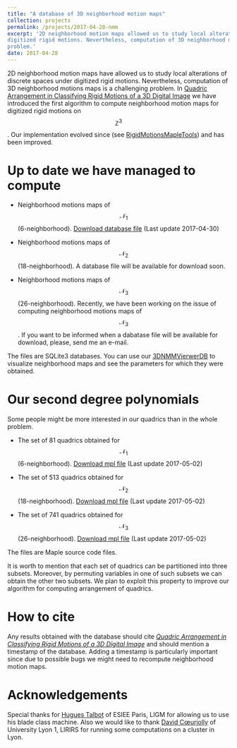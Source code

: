 ```yaml
---
title: "A database of 3D neighborhood motion maps"
collection: projects
permalink: /projects/2017-04-28-nmm
excerpt: '2D neighborhood motion maps allowed us to study local alterations of discrete spaces under
digitized rigid motions. Nevertheless, computation of 3D neighborhood motions maps is a challenging
problem.'
date: 2017-04-28
---
```

2D neighborhood motion maps have allowed us to study local alterations of discrete spaces under
digitized rigid motions. Nevertheless, computation of 3D neighborhood motions maps is a challenging
problem. In [Quadric Arrangement in Classifying Rigid Motions of a 3D Digital
Image](../publication/2016-09-09-quadric-arrangement-in-classifying-rigid-motions-of-a-3d-digital-image)
we have introduced the first algorithm to compute neighborhood motion maps for digitized rigid
motions on $$\mathbb{Z}^3$$. Our implementation evolved since (see
[RigidMotionsMapleTools](../software/2017-3d-nmm)) and has been improved.

Up to date we have managed to compute
====

- Neighborhood motions maps of $$\mathcal{N}_1$$ (6-neighborhood). [Download database
  file](../files/N1_NMM.db.tar.gz) (Last update 2017-04-30)

- Neighborhood motions maps of $$\mathcal{N}_2$$ (18-neighborhood). A database file will be
  available for download soon.

- Neighborhood motions maps of $$\mathcal{N}_3$$ (26-neighborhood). Recently, we have been working
  on the issue of computing neighborhood motions maps of $$\mathcal{N}_3$$. If you want to be
  informed when a dabatase file will be available for download, please, send me an e-mail. 


The files are SQLite3 databases. You can use our
[3DNMMVierwerDB](https://github.com/copyme/NeighborhoodMotionMapsTools) to visualize neighborhood
maps and see the parameters for which they were obtained.


Our second degree polynomials
====

Some people might be more interested in our quadrics than in the whole problem. 

- The set of 81 quadrics obtained for $$\mathcal{N}_1$$ (6-neighborhood). [Download mpl
  file](../files/quadrics_N1.mpl) (Last update 2017-05-02)

- The set of 513 quadrics obtained for $$\mathcal{N}_2$$ (18-neighborhood). [Download mpl
  file](../files/quadrics_N2.mpl) (Last update 2017-05-02)

- The set of 741 quadrics obtained for $$\mathcal{N}_3$$ (26-neighborhood). [Download mpl
  file](../files/quadrics_N3.mpl) (Last update 2017-05-02)

The files are Maple source code files.

It is worth to mention that each set of quadrics can be partitioned into three subsets. Moreover, by
permuting variables in one of such subsets we can obtain the other two subsets. We plan to exploit
this property to improve our algorithm for computing arrangement of quadrics.


How to cite
====

Any results obtained with the database should cite [*Quadric Arrangement in Classifying Rigid
Motions of a 3D Digital
Image*](../publication/2016-09-09-quadric-arrangement-in-classifying-rigid-motions-of-a-3d-digital-image)
and should mention a timestamp of the database. Adding a timestamp is particularly important since
due to possible bugs we might need to recompute neighborhood motion maps.


Acknowledgements
====

Special thanks for [Hugues Talbot](http://hugues.zahlt.info/bienvenue.html) of ESIEE Paris, LIGM for
allowing us to use his blade class machine. Also we would like to thank [David
Cœurjolly](http://liris.cnrs.fr/%7Edcoeurjo/) of University Lyon 1, LIRIRS for running some
computations on a cluster in Lyon.
